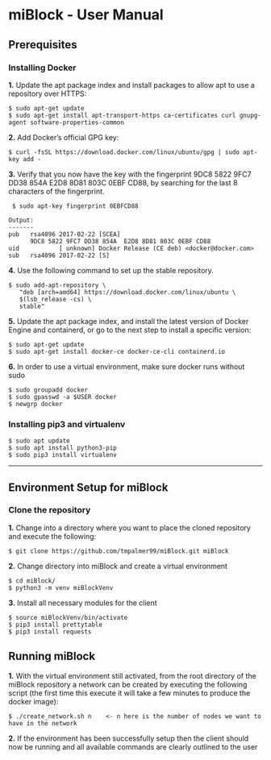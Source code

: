 # miBlock - User Manual
## Prerequisites
### Installing Docker
**1.** Update the apt package index and install packages to allow apt to use a repository over HTTPS:

<div>

```
$ sudo apt-get update
$ sudo apt-get install apt-transport-https ca-certificates curl gnupg-agent software-properties-common
```

 </div>

**2.** Add Docker’s official GPG key:

```
$ curl -fsSL https://download.docker.com/linux/ubuntu/gpg | sudo apt-key add -
```

**3.** Verify that you now have the key with the fingerprint 9DC8 5822 9FC7 DD38 854A  E2D8 8D81 803C 0EBF CD88, by searching for the last 8 characters of the fingerprint.

```
 $ sudo apt-key fingerprint 0EBFCD88

Output:
-------
pub   rsa4096 2017-02-22 [SCEA]
      9DC8 5822 9FC7 DD38 854A  E2D8 8D81 803C 0EBF CD88
uid           [ unknown] Docker Release (CE deb) <docker@docker.com>
sub   rsa4096 2017-02-22 [S]
```
**4.** Use the following command to set up the stable repository.
```
$ sudo add-apt-repository \
   "deb [arch=amd64] https://download.docker.com/linux/ubuntu \
   $(lsb_release -cs) \
   stable"
```

**5.** Update the apt package index, and install the latest version of Docker Engine and containerd, or go to the next step to install a specific version:
```
$ sudo apt-get update
$ sudo apt-get install docker-ce docker-ce-cli containerd.io
```

**6.** In order to use a virtual environment, make sure docker runs without sudo
```
$ sudo groupadd docker
$ sudo gpasswd -a $USER docker
$ newgrp docker
```
### Installing pip3 and virtualenv
```
$ sudo apt update
$ sudo apt install python3-pip
$ sudo pip3 install virtualenv
```
---
## Environment Setup for miBlock
### Clone the repository
**1.** Change into a directory where you want to place the cloned repository and execute the following:
```
$ git clone https://github.com/tmpalmer99/miBlock.git miBlock
```
**2.** Change directory into miBlock and create a virtual environment
```
$ cd miBlock/
$ python3 -m venv miBlockVenv
```
**3.** Install all necessary modules for the client
```
$ source miBlockVenv/bin/activate
$ pip3 install prettytable
$ pip3 install requests
```
## Running miBlock
**1.** With the virtual environment still activated, from the root directory of the miBlock repository a network can be created by executing the following script (the first time this execute it will take a few minutes to produce the docker image):
```
$ ./create_network.sh n    <- n here is the number of nodes we want to have in the network
```
**2.** If the environment has been successfully setup then the client should now be running and all available commands are clearly outlined to the user
